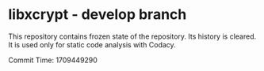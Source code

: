 # libxcrypt - develop branch

This repository contains frozen state of the repository.
Its history is cleared. It is used only for static code
analysis with Codacy.

Commit Time: 1709449290